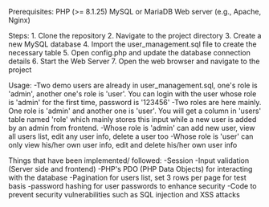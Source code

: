 Prerequisites:
    PHP (>= 8.1.25)
    MySQL or MariaDB
    Web server (e.g., Apache, Nginx)

Steps:
    1. Clone the repository
    2. Navigate to the project directory
    3. Create a new MySQL database
    4. Import the user_management.sql file to create the necessary table
    5. Open config.php and update the database connection details
    6. Start the Web Server
    7. Open the web browser and navigate to the project

Usage:
    -Two demo users are already in user_management.sql, one's role is 'admin', another one's role is 'user'. You can login with the user whose role is 'admin' for the first time, password is '123456'
    -Two roles are here mainly. One role is 'admin' and another one is 'user'. You will get a column in 'users' table named 'role' which mainly stores this input while a new user is added by an admin from frontend.
    -Whose role is 'admin' can add new user, view all users list, edit any user info, delete a user too
    -Whose role is 'user' can only view his/her own user info, edit and delete his/her own user info

Things that have been implemented/ followed:
    -Session
    -Input validation (Server side and frontend)
    -PHP's PDO (PHP Data Objects) for interacting with the database
    -Pagination for users list, set 3 rows per page for test basis
    -password hashing for user passwords to enhance security
    -Code to prevent security vulnerabilities such as SQL injection and XSS attacks